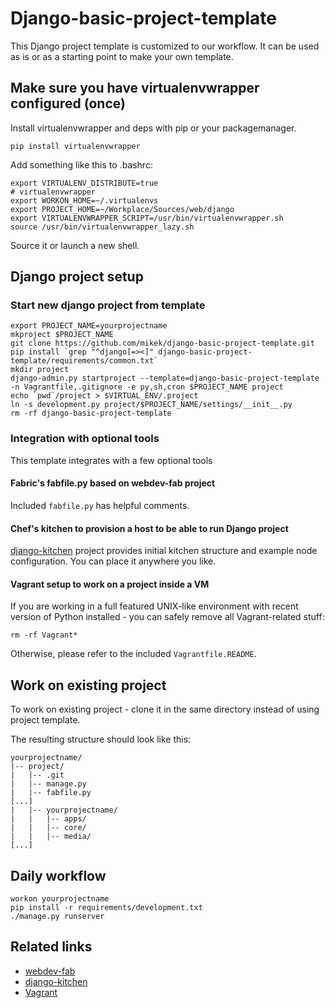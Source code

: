 # Django-basic-project-template

This Django project template is customized to our workflow. It can be used
as is or as a starting point to make your own template.


## Make sure you have virtualenvwrapper configured (once)

Install virtualenvwrapper and deps with pip or your packagemanager.

    pip install virtualenvwrapper

Add something like this to .bashrc:

    export VIRTUALENV_DISTRIBUTE=true
    # virtualenvwrapper
    export WORKON_HOME=~/.virtualenvs
    export PROJECT_HOME=~/Workplace/Sources/web/django
    export VIRTUALENVWRAPPER_SCRIPT=/usr/bin/virtualenvwrapper.sh
    source /usr/bin/virtualenvwrapper_lazy.sh

Source it or launch a new shell.

## Django project setup

### Start new django project from template

    export PROJECT_NAME=yourprojectname
    mkproject $PROJECT_NAME
    git clone https://github.com/mikek/django-basic-project-template.git
    pip install `grep "^django[=><]" django-basic-project-template/requirements/common.txt`
    mkdir project
    django-admin.py startproject --template=django-basic-project-template -n Vagrantfile,.gitignore -e py,sh,cron $PROJECT_NAME project
    echo `pwd`/project > $VIRTUAL_ENV/.project
    ln -s development.py project/$PROJECT_NAME/settings/__init__.py
    rm -rf django-basic-project-template

### Integration with optional tools

This template integrates with a few optional tools

#### Fabric's fabfile.py based on webdev-fab project

Included `fabfile.py` has helpful comments.

#### Chef's kitchen to provision a host to be able to run Django project

[django-kitchen](https://github.com/mikek/django-kitchen) project provides
initial kitchen structure and example node configuration. You can place it
anywhere you like.

#### Vagrant setup to work on a project inside a VM

If you are working in a full featured UNIX-like environment with recent version
of Python installed - you can safely remove all Vagrant-related stuff:

    rm -rf Vagrant*

Otherwise, please refer to the included `Vagrantfile.README`.

## Work on existing project

To work on existing project - clone it in the same directory instead
of using project template.

The resulting structure should look like this:

    yourprojectname/
    |-- project/
    |   |-- .git
    |   |-- manage.py
    |   |-- fabfile.py
    [...]
    |   |-- yourprojectname/
    |   |   |-- apps/
    |   |   |-- core/
    |   |   |-- media/
    [...]

## Daily workflow

    workon yourprojectname
    pip install -r requirements/development.txt
    ./manage.py runserver

## Related links

 * [webdev-fab](https://github.com/mikek/webdev-fab)
 * [django-kitchen](https://github.com/mikek/django-kitchen)
 * [Vagrant](http://www.vagrantup.com)

